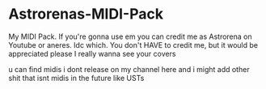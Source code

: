 # Astrorenas-MIDI-Pack
My MIDI Pack. If you're gonna use em you can credit me as Astrorena on Youtube or aneres. Idc which. You don't HAVE to credit me, but it would be appreciated please I really wanna see your covers

u can find midis i dont release on my channel here and i might add other shit that isnt midis in the future like USTs
